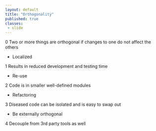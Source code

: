 ```yaml
---
layout: default
title: "Orthogonality"
published: true
classes:
 - slide
---
```

<div class="presenter-note">0 Two or more things are orthogonal if changes to one do not affect the others</div>

* Localized
<div class="presenter-note">1 Results in reduced development and testing time</div>

* Re-use
<div class="presenter-note">2 Code is in smaller well-defined modules</div>

* Refactoring
<div class="presenter-note">3 Diseased code can be isolated and is easy to swap out</div>

* Be externally orthogonal
<div class="presenter-note">4 Decouple from 3rd party tools as well</div>


